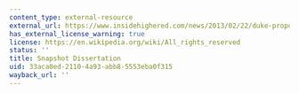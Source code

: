 ```yaml
---
content_type: external-resource
external_url: https://www.insidehighered.com/news/2013/02/22/duke-proposes-mandatory-short-video-pitch-accompany-dissertations
has_external_license_warning: true
license: https://en.wikipedia.org/wiki/All_rights_reserved
status: ''
title: Snapshot Dissertation
uid: 33aca0ed-2110-4a93-abb8-5553eba0f315
wayback_url: ''
---
```

